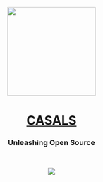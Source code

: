<p align="center">
  <a href="https://casals.ar">
    <img src="https://casals.ar/logo.png" width="200" height="200">
  </a>
</p>

<h1 align="center"><a href="https://casals.ar">CASALS</a></h1>

### <p align="center">Unleashing Open Source</p>

<br>

<p align="center">
  <a href="https://proxy.casals.ar">
    <img src="https://img.shields.io/badge/proxy.casals.ar-blue">
  </a>
</p>

